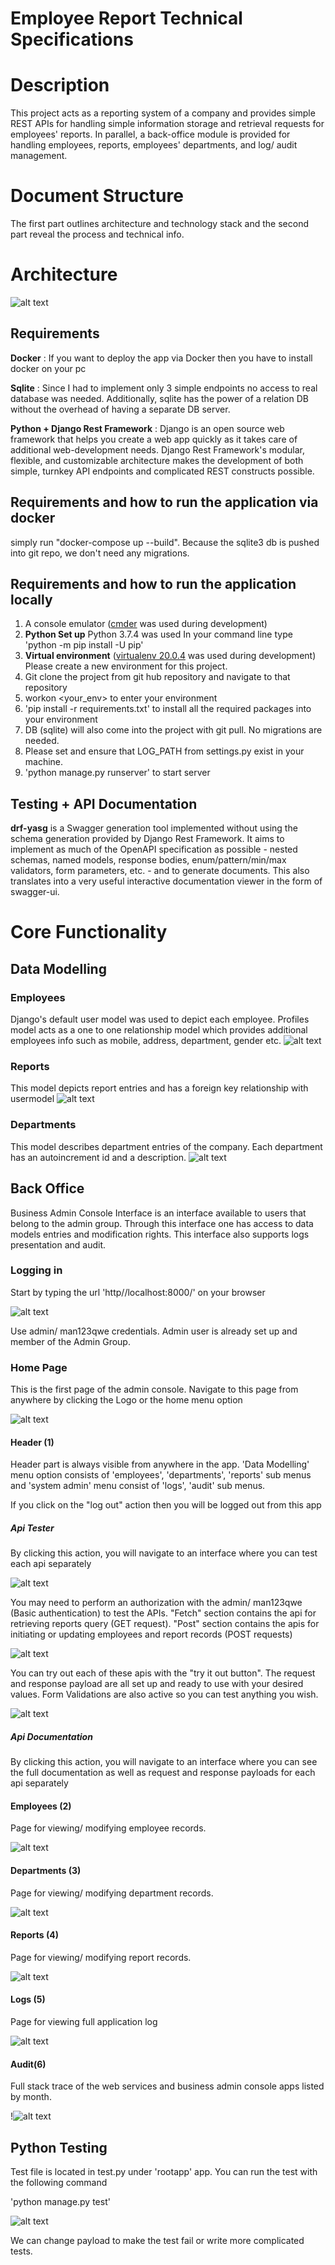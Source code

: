 # Employee Report Technical Specifications

# Description

This project acts as a reporting system of a company and provides simple REST APIs for handling simple information storage and retrieval requests for employees&#39; reports. In parallel, a back-office module is provided for handling employees, reports, employees&#39; departments, and log/ audit management.

# Document Structure

The first part outlines architecture and technology stack and the second part reveal the process and technical info.

# Architecture

![alt text](https://i.imgur.com/Lzyl5BW.png)

## Requirements

**Docker** : If you want to deploy the app via Docker then you have to install docker on your pc

**Sqlite** : Since I had to implement only 3 simple endpoints no access to real database was needed. Additionally, sqlite has the power of a relation DB without the overhead of having a separate DB server.

**Python + Django Rest Framework** : Django is an open source web framework that helps you create a web app quickly as it takes care of additional web-development needs. Django Rest Framework&#39;s modular, flexible, and customizable architecture makes the development of both simple, turnkey API endpoints and complicated REST constructs possible.

## Requirements and how to run the application via docker
simply run "docker-compose up --build". Because the sqlite3 db is pushed into git repo, we don't need any migrations.

## Requirements and how to run the application locally

1. A console emulator ([cmder](https://cmder.net/) was used during development)
2. **Python Set up** Python 3.7.4 was used
In your command line type 'python -m pip install -U pip'
3. **Virtual environment** ([virtualenv 20.0.4](https://pypi.org/project/virtualenv/) was used during development)
 Please create a new environment for this project.
4. Git clone the project from git hub repository and navigate to that repository
5. workon <your_env> to enter your environment
6. 'pip install -r requirements.txt' to install all the required packages into your environment
7. DB (sqlite) will also come into the project with git pull. No migrations are needed.
8. Please set and ensure that LOG_PATH from settings.py exist in your machine.
9. 'python manage.py runserver' to start server

## Testing + API Documentation

**drf-yasg** is a Swagger generation tool implemented without using the schema generation provided by Django Rest Framework. It aims to implement as much of the OpenAPI specification as possible - nested schemas, named models, response bodies, enum/pattern/min/max validators, form parameters, etc. - and to generate documents. This also translates into a very useful interactive documentation viewer in the form of swagger-ui.

# Core Functionality

## Data Modelling

### Employees
Django&#39;s default user model was used to depict each employee. Profiles model acts as a one to one relationship model which provides additional employees info such as mobile, address, department, gender etc.
![alt text](https://i.imgur.com/9NgRFA7.png)

### Reports
This model depicts report entries and has a foreign key relationship with usermodel
![alt text](https://i.imgur.com/frT0l4d.png)

### Departments
This model describes department entries of the company. Each department has an autoincrement id and a description.
![alt text](https://i.imgur.com/frT0l4d.png)


## Back Office

Business Admin Console Interface is an interface available to users that belong to the admin group. Through this interface one has access to data models entries and modification rights. This interface also supports logs presentation and audit.

### Logging in

Start by typing the url &#39;http//localhost:8000/&#39; on your browser

![alt text](https://i.imgur.com/DfMhO3l.png)

Use admin/ man123qwe credentials. Admin user is already set up and member of the Admin Group.

### Home Page

This is the first page of the admin console. Navigate to this page from anywhere by clicking the Logo or the home menu option

![alt text](https://i.imgur.com/QNWXi56.png)

#### Header (1)

Header part is always visible from anywhere in the app. &#39;Data Modelling&#39; menu option consists of &#39;employees&#39;, &#39;departments&#39;, &#39;reports&#39; sub menus and &#39;system admin&#39; menu consist of &#39;logs&#39;, &#39;audit&#39; sub menus.

If you click on the &quot;log out&quot; action then you will be logged out from this app

##### Api Tester

By clicking this action, you will navigate to an interface where you can test each api separately

![alt text](https://i.imgur.com/f0Iu0Om.png)

You may need to perform an authorization with the admin/ man123qwe (Basic authentication) to test the APIs. &quot;Fetch&quot; section contains the api for retrieving reports query (GET request). &quot;Post&quot; section contains the apis for initiating or updating employees and report records (POST requests)

![alt text](https://i.imgur.com/p51eVue.png)

You can try out each of these apis with the &quot;try it out button&quot;. The request and response payload are all set up and ready to use with your desired values. Form Validations are also active so you can test anything you wish.

![alt text](https://i.imgur.com/yDFj8fT.png)

##### Api Documentation

By clicking this action, you will navigate to an interface where you can see the full documentation as well as request and response payloads for each api separately

#### Employees (2)

Page for viewing/ modifying employee records.

![alt text](https://i.imgur.com/fAiZ7mh.png)

#### Departments (3)

Page for viewing/ modifying department records.

![alt text](https://i.imgur.com/p4a8YqM.png)

#### Reports (4)

Page for viewing/ modifying report records.

![alt text](https://i.imgur.com/cskUXS2.png)

#### Logs (5)

Page for viewing full application log

![alt text](https://i.imgur.com/dLqim9y.png)

#### Audit(6)

Full stack trace of the web services and business admin console apps listed by month.

!![alt text](https://i.imgur.com/OjOWzaz.png)

## Python Testing

Test file is located in test.py under &#39;rootapp&#39; app. You can run the test with the following command

'python manage.py test'

![alt text](https://i.imgur.com/qKXmf0A.png)

We can change payload to make the test fail or write more complicated tests.
